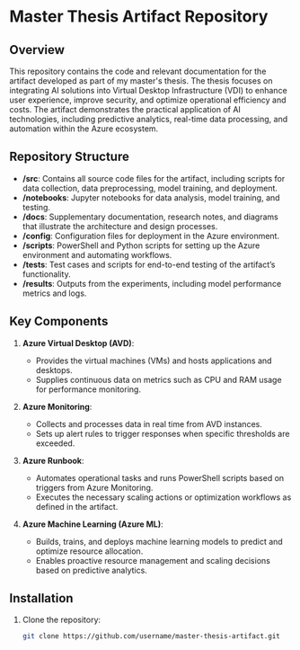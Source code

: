# Master Thesis Artifact Repository

## Overview

This repository contains the code and relevant documentation for the artifact developed as part of my master's thesis. The thesis focuses on integrating AI solutions into Virtual Desktop Infrastructure (VDI) to enhance user experience, improve security, and optimize operational efficiency and costs. The artifact demonstrates the practical application of AI technologies, including predictive analytics, real-time data processing, and automation within the Azure ecosystem.

## Repository Structure

- **/src**: Contains all source code files for the artifact, including scripts for data collection, data preprocessing, model training, and deployment.
- **/notebooks**: Jupyter notebooks for data analysis, model training, and testing.
- **/docs**: Supplementary documentation, research notes, and diagrams that illustrate the architecture and design processes.
- **/config**: Configuration files for deployment in the Azure environment.
- **/scripts**: PowerShell and Python scripts for setting up the Azure environment and automating workflows.
- **/tests**: Test cases and scripts for end-to-end testing of the artifact’s functionality.
- **/results**: Outputs from the experiments, including model performance metrics and logs.

## Key Components

1. **Azure Virtual Desktop (AVD)**:
   - Provides the virtual machines (VMs) and hosts applications and desktops.
   - Supplies continuous data on metrics such as CPU and RAM usage for performance monitoring.

2. **Azure Monitoring**:
   - Collects and processes data in real time from AVD instances.
   - Sets up alert rules to trigger responses when specific thresholds are exceeded.

3. **Azure Runbook**:
   - Automates operational tasks and runs PowerShell scripts based on triggers from Azure Monitoring.
   - Executes the necessary scaling actions or optimization workflows as defined in the artifact.

4. **Azure Machine Learning (Azure ML)**:
   - Builds, trains, and deploys machine learning models to predict and optimize resource allocation.
   - Enables proactive resource management and scaling decisions based on predictive analytics.

## Installation

1. Clone the repository:
   ```bash
   git clone https://github.com/username/master-thesis-artifact.git
